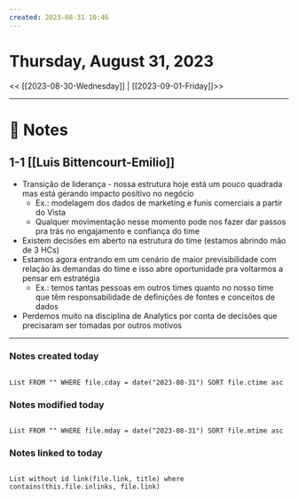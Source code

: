 ```yaml
---
created: 2023-08-31 10:46
---
```


# Thursday, August 31, 2023

<< [[2023-08-30-Wednesday]] | [[2023-09-01-Friday]]>>

---

# 📝 Notes
## 1-1 [[Luis Bittencourt-Emilio]]
- Transição de liderança - nossa estrutura hoje está um pouco quadrada mas está gerando impacto positivo no negócio
	- Ex.: modelagem dos dados de marketing e funis comerciais a partir do Vista
	- Qualquer movimentação nesse momento pode nos fazer dar passos pra trás no engajamento e confiança do time
- Existem decisões em aberto na estrutura do time (estamos abrindo mão de 3 HCs)
- Estamos agora entrando em um cenário de maior previsibilidade com relação às demandas do time e isso abre oportunidade pra voltarmos a pensar em estratégia
	- Ex.: temos tantas pessoas em outros times quanto no nosso time que têm responsabilidade de definições de fontes e conceitos de dados
- Perdemos muito na disciplina de Analytics por conta de decisões que precisaram ser tomadas por outros motivos

---

### Notes created today

```dataview

List FROM "" WHERE file.cday = date("2023-08-31") SORT file.ctime asc

```

### Notes modified today

```dataview

List FROM "" WHERE file.mday = date("2023-08-31") SORT file.mtime asc

```

### Notes linked to today

```dataview 

List without id link(file.link, title) where contains(this.file.inlinks, file.link)

```